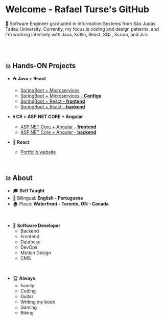 # Welcome - Rafael Turse's GitHub

💬  Software Engineer graduated in Information Systems from São Judas Tadeu University. Currently, my focus is coding and design patterns, and I'm working intensely with Java, Kotlin, React, SQL, Scrum, and Jira.

<br>
<br>

##  :boom: Hands-ON Projects
- **☕ Java + React**
  - [SpringBoot + Microservices](https://github.com/rafaelturse/hands-on-java-spring-microservice)
  - [SpringBoot + Microservices - **Configs**](https://github.com/rafaelturse/hands-on-java-spring-microservice-configs)
  - [SpringBoot + React - **frontend**](https://github.com/rafaelturse/hands-on-springboot-react-school-app)
  - [SpringBoot + React - **backend**](https://github.com/rafaelturse/hands-on-springboot-react-school)

- **🌀 C# + ASP.NET CORE + Angular**
  - [ASP.NET Core + Angular - **frontend**](https://github.com/rafaelturse/hands-on-aspnetcore-angular-proagile-webapp)
  - [ASP.NET Core + Angular - **backend**](https://github.com/rafaelturse/hands-on-aspnetcore-angular-proagile)  

- **🎨 React**
  - [Portfolio website](https://github.com/rafaelturse/portfolio)

<br>

<!--
##  :boom: GitHub Stats
<div align="center">
  <img height="160em"   
       align="center" src="https://github-readme-stats.vercel.app/api?username=rafaelturse&show_icons=true&theme=highcontrast&include_all_commits=true&count_private=true"
  >
  <img height="160em" 
       align="center" 
       src="https://github-readme-stats.vercel.app/api/top-langs/?username=rafaelturse&&layout=compact&hide=shell&theme=highcontrast"
  >
</div>

<br>
-->

##  :boom: About

- :mortar_board: **Self Taught**
- :loudspeaker: Bilingual: **English - Portuguese**
- :house: Place: **Waterfront - Toronto, ON - Canada**

<br>

- :wrench: **Software Developer**
  - Backend
  - Frontend
  - Database
  - DevOps
  - Motion Design
  - CMS

<br>

- :trophy: **Always** 
  - Family
  - Coding
  - Guitar
  - Writing my book
  - Gaming
  - Biking
